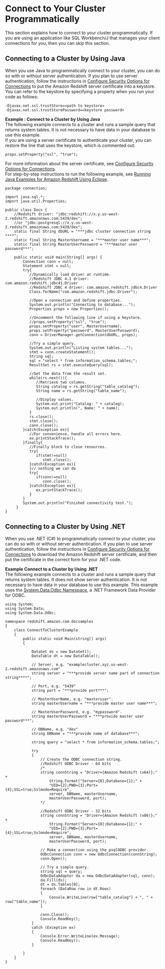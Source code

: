 # Connect to Your Cluster Programmatically<a name="connecting-in-code"></a>

This section explains how to connect to your cluster programmatically\. If you are using an application like SQL Workbench/J that manages your client connections for you, then you can skip this section\.

## Connecting to a Cluster by Using Java<a name="connecting-in-code-java"></a>

When you use Java to programmatically connect to your cluster, you can do so with or without server authentication\. If you plan to use server authentication, follow the instructions in [Configure Security Options for Connections](connecting-ssl-support.md) to put the Amazon Redshift server certificate into a keystore\. You can refer to the keystore by specifying a property when you run your code as follows:

```
-Djavax.net.ssl.trustStore=<path to keystore>
-Djavax.net.ssl.trustStorePassword=<keystore password>
```

**Example : Connect to a Cluster by Using Java**  
The following example connects to a cluster and runs a sample query that returns system tables\. It is not necessary to have data in your database to use this example\.   
If you are using a server certificate to authenticate your cluster, you can restore the line that uses the keystore, which is commented out:   

```
props.setProperty("ssl", "true");
```
For more information about the server certificate, see [Configure Security Options for Connections](connecting-ssl-support.md)\.   
For step\-by\-step instructions to run the following example, see [Running Java Examples for Amazon Redshift Using Eclipse](using-aws-sdk-for-java.md#setting-up-and-testing-sdk-java)\.   

```
package connection;

import java.sql.*;
import java.util.Properties;

public class Docs {
    //Redshift driver: "jdbc:redshift://x.y.us-west-2.redshift.amazonaws.com:5439/dev";
	//or "jdbc:postgresql://x.y.us-west-2.redshift.amazonaws.com:5439/dev";
    static final String dbURL = "***jdbc cluster connection string ****"; 
    static final String MasterUsername = "***master user name***";
    static final String MasterUserPassword = "***master user password***";

    public static void main(String[] args) {
        Connection conn = null;
        Statement stmt = null;
        try{
           //Dynamically load driver at runtime.
           //Redshift JDBC 4.1 driver: com.amazon.redshift.jdbc41.Driver
           //Redshift JDBC 4 driver: com.amazon.redshift.jdbc4.Driver
           Class.forName("com.amazon.redshift.jdbc.Driver");

           //Open a connection and define properties.
           System.out.println("Connecting to database...");
           Properties props = new Properties();

           //Uncomment the following line if using a keystore.
           //props.setProperty("ssl", "true");  
           props.setProperty("user", MasterUsername);
           props.setProperty("password", MasterUserPassword);
           conn = DriverManager.getConnection(dbURL, props);
        
           //Try a simple query.
           System.out.println("Listing system tables...");
           stmt = conn.createStatement();
           String sql;
           sql = "select * from information_schema.tables;";
           ResultSet rs = stmt.executeQuery(sql);
           
           //Get the data from the result set.
           while(rs.next()){
              //Retrieve two columns.
              String catalog = rs.getString("table_catalog");
              String name = rs.getString("table_name");

              //Display values.
              System.out.print("Catalog: " + catalog);
              System.out.println(", Name: " + name);
           }
           rs.close();
           stmt.close();
           conn.close();
        }catch(Exception ex){
           //For convenience, handle all errors here.
           ex.printStackTrace();
        }finally{
           //Finally block to close resources.
           try{
              if(stmt!=null)
                 stmt.close();
           }catch(Exception ex){
           }// nothing we can do
           try{
              if(conn!=null)
                 conn.close();
           }catch(Exception ex){
              ex.printStackTrace();
           }
        }
        System.out.println("Finished connectivity test.");
     }
}
```

## Connecting to a Cluster by Using \.NET<a name="connecting-in-code-dotnet"></a>

When you use \.NET \(C\#\) to programmatically connect to your cluster, you can do so with or without server authentication\. If you plan to use server authentication, follow the instructions in [Configure Security Options for Connections](connecting-ssl-support.md) to download the Amazon Redshift server certificate, and then put the certificate in the correct form for your \.NET code\.

**Example Connect to a Cluster by Using \.NET**  
 The following example connects to a cluster and runs a sample query that returns system tables\. It does not show server authentication\. It is not necessary to have data in your database to use this example\. This example uses the [System\.Data\.Odbc Namespace](http://msdn.microsoft.com/en-us/library/system.data.odbc.aspx), a \.NET Framework Data Provider for ODBC\.   

```
using System;
using System.Data;
using System.Data.Odbc;

namespace redshift.amazon.com.docsamples
{
    class ConnectToClusterExample
    {
        public static void Main(string[] args)
        {

            DataSet ds = new DataSet();
            DataTable dt = new DataTable();

            // Server, e.g. "examplecluster.xyz.us-west-2.redshift.amazonaws.com"
            string server = "***provide server name part of connection string****";

            // Port, e.g. "5439"
            string port = "***provide port***";

            // MasterUserName, e.g. "masteruser".
            string masterUsername = "***provide master user name***";

            // MasterUserPassword, e.g. "mypassword".
            string masterUserPassword = "***provide master user password***";

            // DBName, e.g. "dev"
            string DBName = "***provide name of database***";

            string query = "select * from information_schema.tables;";

            try
            {
                // Create the ODBC connection string.
                //Redshift ODBC Driver - 64 bits
                /*
                string connString = "Driver={Amazon Redshift (x64)};" +
                    String.Format("Server={0};Database={1};" +
                    "UID={2};PWD={3};Port={4};SSL=true;Sslmode=Require",
                    server, DBName, masterUsername,
                    masterUserPassword, port);
                */

                //Redshift ODBC Driver - 32 bits
                string connString = "Driver={Amazon Redshift (x86)};" +
                    String.Format("Server={0};Database={1};" +
                    "UID={2};PWD={3};Port={4};SSL=true;Sslmode=Require",
                    server, DBName, masterUsername,
                    masterUserPassword, port);

                // Make a connection using the psqlODBC provider.
                OdbcConnection conn = new OdbcConnection(connString);
                conn.Open();

                // Try a simple query.
                string sql = query;
                OdbcDataAdapter da = new OdbcDataAdapter(sql, conn);
                da.Fill(ds);
                dt = ds.Tables[0];
                foreach (DataRow row in dt.Rows)
                {
                    Console.WriteLine(row["table_catalog"] + ", " + row["table_name"]);
                }

                conn.Close();
                Console.ReadKey();
            }
            catch (Exception ex)
            {
                Console.Error.WriteLine(ex.Message);
                Console.ReadKey();
            }

        }
    }
}
```
